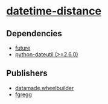 # [datetime-distance](https://pypi.org/project/datetime-distance)

## Dependencies
- [future](packages/f/future.md)
- [python-dateutil (>=2.6.0)](packages/p/python-dateutil.md)



## Publishers
- [datamade.wheelbuilder](https://pypi.org/user/datamade.wheelbuilder)
- [fgregg](https://pypi.org/user/fgregg)

